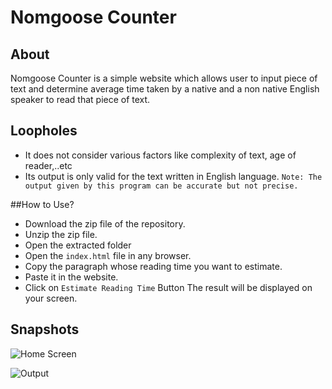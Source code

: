 # Nomgoose Counter

## About
Nomgoose Counter is a simple website which allows user to input piece of text and determine average time taken by a native and a non native English speaker to read that piece of text.

## Loopholes
- It does not consider various factors like complexity of text, age of reader,..etc
- Its output is only valid for the text written in English language.
`Note: The output given by this program can be accurate but not precise.`

##How to Use?
- Download the zip file of the repository.
- Unzip the zip file.
- Open the extracted folder
- Open the `index.html` file in any browser.
- Copy the paragraph whose reading time you want to estimate.
- Paste it in the website.
- Click on `Estimate Reading Time` Button
The result will be displayed on your screen.

## Snapshots
![Home Screen](https://i.imgur.com/sNXaAjx.png)

![Output](https://i.imgur.com/uCj7c65.png)